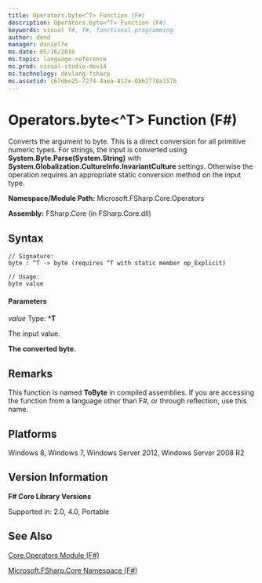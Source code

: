 ```yaml
---
title: Operators.byte<^T> Function (F#)
description: Operators.byte<^T> Function (F#)
keywords: visual f#, f#, functional programming
author: dend
manager: danielfe
ms.date: 05/16/2016
ms.topic: language-reference
ms.prod: visual-studio-dev14
ms.technology: devlang-fsharp
ms.assetid: c67dbe25-7274-4aea-812e-0bb2778a157b 
---
```


# Operators.byte<^T> Function (F#)

Converts the argument to byte. This is a direct conversion for all primitive numeric types. For strings, the input is converted using **System.Byte.Parse(System.String)** with **System.Globalization.CultureInfo.InvariantCulture** settings. Otherwise the operation requires an appropriate static conversion method on the input type.

**Namespace/Module Path:** Microsoft.FSharp.Core.Operators

**Assembly:** FSharp.Core (in FSharp.Core.dll)


## Syntax

```
// Signature:
byte : ^T -> byte (requires ^T with static member op_Explicit)

// Usage:
byte value
```

#### Parameters
*value*
Type: **^T**


The input value.



**The converted byte.**
## Remarks
This function is named **ToByte** in compiled assemblies. If you are accessing the function from a language other than F#, or through reflection, use this name.


## Platforms
Windows 8, Windows 7, Windows Server 2012, Windows Server 2008 R2


## Version Information
**F# Core Library Versions**

Supported in: 2.0, 4.0, Portable




## See Also
[Core.Operators Module &#40;F&#35;&#41;](Core.Operators-Module-%5BFSharp%5D.md)

[Microsoft.FSharp.Core Namespace &#40;F&#35;&#41;](Microsoft.FSharp.Core-Namespace-%5BFSharp%5D.md)

